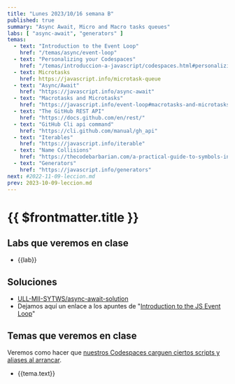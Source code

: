 ```yaml
---
title: "Lunes 2023/10/16 semana B"
published: true
summary: "Async Await, Micro and Macro tasks queues"
labs: [ "async-await", "generators" ]
temas: 
  - text: "Introduction to the Event Loop"
    href: "/temas/async/event-loop"
  - text: "Personalizing your Codespaces"
    href: "/temas/introduccion-a-javascript/codespaces.html#personalizing-your-codespace"
  - text: Microtasks
    href: https://javascript.info/microtask-queue
  - text: "Async/Await"
    href: "https://javascript.info/async-await"
  - text: "Macrotasks and Microtasks"
    href: "https://javascript.info/event-loop#macrotasks-and-microtasks"
  - text: "The GitHub REST API"
    href: "https://docs.github.com/en/rest/"
  - text: "GitHub Cli api command"
    href: "https://cli.github.com/manual/gh_api" 
  - text: "Iterables"
    href: "https://javascript.info/iterable"
  - text: "Name Collisions"
    href: "https://thecodebarbarian.com/a-practical-guide-to-symbols-in-javascript.html#name-collisions"
  - text: "Generators"
    href: "https://javascript.info/generators"
next: #2022-11-09-leccion.md
prev: 2023-10-09-leccion.md 
---
```


# {{ $frontmatter.title }}



## Labs que veremos en clase

<ul>
    <li  v-for="(lab, index) in $frontmatter.labs" :key="index">
    <a :href="'/practicas/'+lab">{{lab}}</a>
    </li>
</ul>

## Soluciones

* [ULL-MII-SYTWS/async-await-solution](https://github.com/ULL-MII-SYTWS/async-await-solution)
* Dejamos aquí un enlace a los apuntes de "[Introduction to the JS Event Loop](/temas/async/event-loop/)"

## Temas que veremos en clase

Veremos como hacer que [nuestros  Codespaces carguen ciertos scripts y aliases al arrancar](/temas/introduccion-a-javascript/codespaces.html#personalizing-your-codespace).

<ul>
    <li  v-for="(tema, index) in $frontmatter.temas" :key="index">
    <a :href="tema.href" target="_blank">{{tema.text}}</a>
    </li>
</ul>

